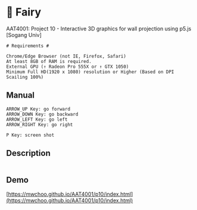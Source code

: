 # :crystal_ball: Fairy
AAT4001: Project 10 - Interactive 3D graphics for wall projection using p5.js [Sogang Univ]

```
# Requirements #

Chrome/Edge Browser (not IE, Firefox, Safari)
At least 8GB of RAM is required.
External GPU (↑ Radeon Pro 555X or ↑ GTX 1050)
Minimum Full HD(1920 x 1080) resolution or Higher (Based on DPI Scailing 100%)
```

## Manual
```
ARROW_UP Key: go forward
ARROW_DOWN Key: go backward
ARROW_LEFT Key: go left
ARROW_RIGHT Key: go right

P Key: screen shot
```

## Description
```

```

## Demo
[https://mwchoo.github.io/AAT4001/p10/index.html](https://mwchoo.github.io/AAT4001/p10/index.html)
